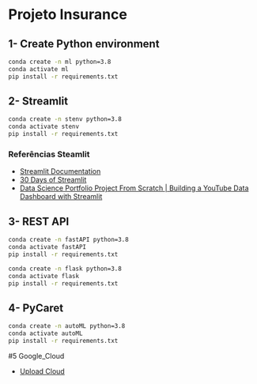 # Projeto Insurance

## 1- Create Python environment

```bash
conda create -n ml python=3.8
conda activate ml
pip install -r requirements.txt
```

## 2- Streamlit

```bash
conda create -n stenv python=3.8
conda activate stenv
pip install -r requirements.txt
```

### Referências Steamlit

- [Streamlit Documentation](https://docs.streamlit.io/library/api-reference/widgets)
- [30 Days of Streamlit](https://30days.streamlit.app/)
- [Data Science Portfolio Project From Scratch | Building a YouTube Data Dashboard with Streamlit](https://www.youtube.com/watch?v=Yk-unX4KnV4)

## 3- REST API

```bash
conda create -n fastAPI python=3.8
conda activate fastAPI
pip install -r requirements.txt
```

```bash
conda create -n flask python=3.8
conda activate flask
pip install -r requirements.txt
```

## 4- PyCaret

```bash
conda create -n autoML python=3.8
conda activate autoML
pip install -r requirements.txt
```

#5 Google_Cloud

- [Upload Cloud](https://console.cloud.google.com/welcome/new?authuser=1&cloudshell=true&project=model-deployment-403118)


